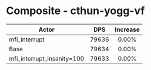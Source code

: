 # Composite - cthun-yogg-vf
| Actor | DPS | Increase |
|---|:---:|:---:|
|mfi_interrupt|79636|0.00%|
|Base|79634|0.00%|
|mfi_interrupt_insanity=100|79633|0.00%|
